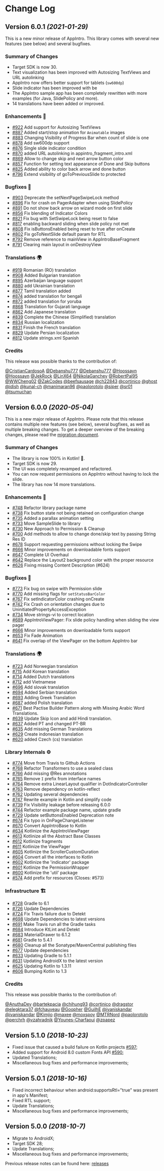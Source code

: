# Change Log

## Version 6.0.1 *(2021-01-29)*

This is a new minor release of AppIntro. This library comes with several new features (see below) and several bugfixes.

### Summary of Changes

* Target SDK is now 30.
* Text visualization has been improved with Autosizing TextViews and URL autolinking
* AppIntro now offers better support for tablets (`sw600dp`)
* Slide indicator has been improved with be
* The AppIntro sample app has been completely rewritten with more examples (for Java, SlidePolicy and more).
* 14 translations have been added or improved.

### Enhancements 🎁

* [#922] Add support for Autosizing TextViews
* [#887] Added start/stop animation for `Animatable` images
* [#883] Changing Visibility of Progress Bar when count of slide is one
* [#878] Add sw600dp support
* [#876] Single slide indicator condition
* [#870] added URL autolinking in appintro_fragment_intro.xml
* [#869] Allow to change skip and next arrow button color
* [#857] Function for setting text appearance of Done and Skip buttons
* [#825] Added ability to color back arrow and done button
* [#796] Extend visibility of goToPreviousSlide to protected

### Bugfixes 🐛

* [#903] Deprecate the setNextPageSwipeLock method
* [#896] Fix for crash on PagerAdapter when using SlidePolicy
* [#891] Do not show back arrow on wizard mode on first slide
* [#856] Fix blending of Indicator Colors
* [#821] Fix bug with SetSwipeLock being reset to false
* [#817] enabling backward sliding when slide policy not met
* [#808] Fix isButtonsEnabled being reset to true after onCreate
* [#802] Fix goToNextSlide default param for RTL
* [#792] Remove reference to mainView in AppIntroBaseFragment
* [#791] Clearing main layout in onDestroyView

### Translations 🌍

* [#919] Romanian (RO) translation
* [#908] Added Bulgarian translation
* [#895] Azerbaijan language support
* [#880] add Ukrainian translation
* [#877] Tamil translation added
* [#874] added translation for bengali
* [#872] added translation for yoruba
* [#868] Translation for Gujarati language
* [#862] Add Japanese translation
* [#839] Complete the Chinese (Simplified) translation
* [#834] Russian localization
* [#831] Finish the French translation
* [#829] Update Persian localization
* [#812] Update strings.xml Spanish

### Credits

This release was possible thanks to the contribution of:

[@CristianCardosoA](https://github.com/CristianCardosoA) [@Debanshu777](https://github.com/Debanshu777) [@Debanshu777](https://github.com/Debanshu777) [@Hoossayn](https://github.com/Hoossayn) [@Hoossayn](https://github.com/Hoossayn) [@JekRock](https://github.com/JekRock) [@LinX64](https://github.com/LinX64) [@NikolaGanchev](https://github.com/NikolaGanchev) [@RobertPal95](https://github.com/RobertPal95) [@WWCheng02](https://github.com/WWCheng02) [@ZakCodes](https://github.com/ZakCodes) [@beefsausage](https://github.com/beefsausage) [@ch22843](https://github.com/ch22843) [@cortinico](https://github.com/cortinico) [@ghost](https://github.com/ghost) [@idish](https://github.com/idish) [@kunal-ch](https://github.com/kunal-ch) [@manimaran96](https://github.com/manimaran96) [@paolorotolo](https://github.com/paolorotolo) [@siper](https://github.com/siper) [@sr01](https://github.com/sr01) [@tsumuchan](https://github.com/tsumuchan)

## Version 6.0.0 *(2020-05-04)*

This is a new major release of AppIntro. Please note that this release contains multiple new features (see below), several bugfixes, as well as multiple breaking changes.
To get a deeper overview of the breaking changes, please read the [migration document](/docs/migrating-from-5.0.md).

### Summary of Changes

* The library is now 100% in Kotlin! 🎉.
* Target SDK is now 29.
* The UI was completely revamped and refactored.
* You can now request permissions on AppIntro without having to lock the slide.
* The library has now 14 more translations.

### Enhancements 🎁

* [#748] Refactor library package name
* [#738] Fix button state not being retained on configuration change
* [#735] Added a parallax animation setting
* [#733] Move SampleSlide to library
* [#730] New Approach to Permission & Cleanup
* [#700] Add methods to allow to change done/skip text by passing String Res ID
* [#678] Support requesting permissions without locking the Swipe
* [#666] Minor improvements on downloadable fonts support
* [#647] Complete UI Overhaul
* [#642] Replace the Layout2 background color with the proper resource
* [#626] Fixing missing Content Description (#624)

### Bugfixes 🐛

* [#773] Fix bug on swipe with Permission slide
* [#770] Add missing flags for `setStatusBarColor`
* [#767] Fix setIndicatorColor crashing onCreate
* [#742] Fix Crash on orientation changes due to UninitiatedPropertyAccessException
* [#734] Move strings-vi to correct location
* [#689] AppIntroViewPager: Fix slide policy handling when sliding the view pager
* [#666] Minor improvements on downloadable fonts support
* [#653] Fix Fade Animation
* [#641] Fix overlap of the ViewPager on the bottom AppIntro bar

### Translations 🌍

* [#723] Add Norwegian translation
* [#715] Add Korean translation
* [#714] Added Dutch translations
* [#712] add Vietnamese
* [#696] Add slovak translation
* [#694] Added Serbian translation
* [#693] Adding Greek Translation
* [#687] added Polish translation
* [#671] Best Pactise Builder Pattern along with Missing Arabic Word Translations.
* [#639] Update Skip Icon and add Hindi translation.
* [#637] Added PT and changed PT-BR
* [#635] Add missing German Translations
* [#629] Create indonesian translation
* [#620] added Czech (cs) translation

### Library Internals ⚙️

* [#774] Move from Travis to Github Actions
* [#768] Refactor Transformers to use a sealed class
* [#766] Add missing @Res annotations
* [#765] Remove `I` prefix from interface names
* [#764] Remove extra LinearLayout qualifier in DotIndicatorController
* [#763] Remove dependency on kotlin-reflect
* [#762] Updating several dependencies
* [#747] Rewrite example in Kotlin and simplify code
* [#739] Fix Visibility leakage before releasing 6.0.0
* [#744] Refactor example package name, update gradle
* [#729] Update setButtonsEnabled Deprecation note
* [#674] Fix typo in OnPageChangeListener
* [#670] Convert AppIntroBase to Kotlin
* [#634] Kotlinize the AppIntroViewPager
* [#613] Kotlinize all the Abstract Base Classes
* [#612] Kotlinize fragments
* [#611] Kotlinize the ViewPager
* [#605] Kotlinize the ScrollerCustomDuration
* [#604] Convert all the interfaces to Kotlin
* [#602] Kotlinize the 'indicator' package
* [#601] Kotlinize the PermissionWrapper
* [#600] Kotlinize the 'util' package
* [#574] Add prefix for resources (Closes: #573)

### Infrastructure 🏗

* [#728] Gradle to 6.1
* [#726] Update Dependencies
* [#724] Fix Travis failure due to Detekt
* [#698] Update Dependencies to latest versions
* [#691] Make Travis run all the Gradle tasks
* [#684] Introduce KtLint and Detekt
* [#683] MaterialDrawer to 6.1.2
* [#681] Gradle to 5.4.1
* [#680] Cleanup all the Sonatype/MavenCentral publishing files
* [#677] Update dependencies
* [#633] Updating Gradle to 5.1.1
* [#631] Updating AndroidX to the latest version
* [#625] Updating Kotlin to 1.3.11
* [#606] Bumping Kotlin to 1.3

### Credits

This release was possible thanks to the contribution of:

[@AnuthaDev](https://github.com/AnuthaDev) [@bartekpacia](https://github.com/bartekpacia) [@chihung93](https://github.com/chihung93) [@cortinico](https://github.com/cortinico) [@dragstor](https://github.com/dragstor) [@elegktara37](https://github.com/elegktara37) [@fchauveau](https://github.com/fchauveau) [@Goopher](https://github.com/Goopher) [@GuilhE](https://github.com/GuilhE) [@ivaniskandar](https://github.com/ivaniskandar) [@ivaniskandar](https://github.com/ivaniskandar) [@Kimjio](https://github.com/Kimjio) [@maxee](https://github.com/maxee) [@moxspoy](https://github.com/moxspoy) [@MTRNord](https://github.com/MTRNord) [@paolorotolo](https://github.com/paolorotolo) [@perchrh](https://github.com/perchrh) [@vzahradnik](https://github.com/vzahradnik) [@Younes-Charfaoui](https://github.com/Younes-Charfaoui) [@zpapez](https://github.com/zpapez)

## Version 5.1.0 *(2018-10-23)*

* Fixed issue that caused a build failure on Kotlin projects [#597];
* Added support for Android 8.0 custom Fonts API [#590];
* Updated Translations;
* Miscellaneous bug fixes and performance improvements;

## Version 5.0.1 *(2018-10-16)*

* Fixed incorrect behaviour when android:supportsRtl="true" was present in app's Manifest;
* Fixed RTL support;
* Update Translations;
* Miscellaneous bug fixes and performance improvements;

## Version 5.0.0 *(2018-10-7)*

* Migrate to AndroidX;
* Target SDK 28;
* Update Translations;
* Miscellaneous bug fixes and performance improvements;

Previous release notes can be found here: [releases]

[#574]: https://github.com/AppIntro/AppIntro/pull/574
[#590]: https://github.com/AppIntro/AppIntro/pull/590
[#597]: https://github.com/AppIntro/AppIntro/pull/597
[#600]: https://github.com/AppIntro/AppIntro/pull/600
[#601]: https://github.com/AppIntro/AppIntro/pull/601
[#602]: https://github.com/AppIntro/AppIntro/pull/602
[#604]: https://github.com/AppIntro/AppIntro/pull/604
[#605]: https://github.com/AppIntro/AppIntro/pull/605
[#606]: https://github.com/AppIntro/AppIntro/pull/606
[#611]: https://github.com/AppIntro/AppIntro/pull/611
[#612]: https://github.com/AppIntro/AppIntro/pull/612
[#613]: https://github.com/AppIntro/AppIntro/pull/613
[#620]: https://github.com/AppIntro/AppIntro/pull/620
[#625]: https://github.com/AppIntro/AppIntro/pull/625
[#626]: https://github.com/AppIntro/AppIntro/pull/626
[#629]: https://github.com/AppIntro/AppIntro/pull/629
[#631]: https://github.com/AppIntro/AppIntro/pull/631
[#633]: https://github.com/AppIntro/AppIntro/pull/633
[#634]: https://github.com/AppIntro/AppIntro/pull/634
[#635]: https://github.com/AppIntro/AppIntro/pull/635
[#637]: https://github.com/AppIntro/AppIntro/pull/637
[#639]: https://github.com/AppIntro/AppIntro/pull/639
[#641]: https://github.com/AppIntro/AppIntro/pull/641
[#642]: https://github.com/AppIntro/AppIntro/pull/642
[#647]: https://github.com/AppIntro/AppIntro/pull/647
[#653]: https://github.com/AppIntro/AppIntro/pull/653
[#666]: https://github.com/AppIntro/AppIntro/pull/666
[#666]: https://github.com/AppIntro/AppIntro/pull/666
[#670]: https://github.com/AppIntro/AppIntro/pull/670
[#671]: https://github.com/AppIntro/AppIntro/pull/671
[#674]: https://github.com/AppIntro/AppIntro/pull/674
[#677]: https://github.com/AppIntro/AppIntro/pull/677
[#678]: https://github.com/AppIntro/AppIntro/pull/678
[#680]: https://github.com/AppIntro/AppIntro/pull/680
[#681]: https://github.com/AppIntro/AppIntro/pull/681
[#683]: https://github.com/AppIntro/AppIntro/pull/683
[#684]: https://github.com/AppIntro/AppIntro/pull/684
[#687]: https://github.com/AppIntro/AppIntro/pull/687
[#689]: https://github.com/AppIntro/AppIntro/pull/689
[#691]: https://github.com/AppIntro/AppIntro/pull/691
[#693]: https://github.com/AppIntro/AppIntro/pull/693
[#694]: https://github.com/AppIntro/AppIntro/pull/694
[#696]: https://github.com/AppIntro/AppIntro/pull/696
[#698]: https://github.com/AppIntro/AppIntro/pull/698
[#700]: https://github.com/AppIntro/AppIntro/pull/700
[#712]: https://github.com/AppIntro/AppIntro/pull/712
[#714]: https://github.com/AppIntro/AppIntro/pull/714
[#715]: https://github.com/AppIntro/AppIntro/pull/715
[#723]: https://github.com/AppIntro/AppIntro/pull/723
[#724]: https://github.com/AppIntro/AppIntro/pull/724
[#726]: https://github.com/AppIntro/AppIntro/pull/726
[#728]: https://github.com/AppIntro/AppIntro/pull/728
[#729]: https://github.com/AppIntro/AppIntro/pull/729
[#730]: https://github.com/AppIntro/AppIntro/pull/730
[#733]: https://github.com/AppIntro/AppIntro/pull/733
[#734]: https://github.com/AppIntro/AppIntro/pull/734
[#735]: https://github.com/AppIntro/AppIntro/pull/735
[#738]: https://github.com/AppIntro/AppIntro/pull/738
[#739]: https://github.com/AppIntro/AppIntro/pull/739
[#742]: https://github.com/AppIntro/AppIntro/pull/742
[#744]: https://github.com/AppIntro/AppIntro/pull/744
[#747]: https://github.com/AppIntro/AppIntro/pull/747
[#748]: https://github.com/AppIntro/AppIntro/pull/748
[#762]: https://github.com/AppIntro/AppIntro/pull/762
[#763]: https://github.com/AppIntro/AppIntro/pull/763
[#764]: https://github.com/AppIntro/AppIntro/pull/764
[#765]: https://github.com/AppIntro/AppIntro/pull/765
[#766]: https://github.com/AppIntro/AppIntro/pull/766
[#767]: https://github.com/AppIntro/AppIntro/pull/767
[#768]: https://github.com/AppIntro/AppIntro/pull/768
[#770]: https://github.com/AppIntro/AppIntro/pull/770
[#773]: https://github.com/AppIntro/AppIntro/pull/773
[#774]: https://github.com/AppIntro/AppIntro/pull/774
[#791]: https://github.com/AppIntro/AppIntro/pull/791
[#792]: https://github.com/AppIntro/AppIntro/pull/792
[#796]: https://github.com/AppIntro/AppIntro/pull/796
[#802]: https://github.com/AppIntro/AppIntro/pull/802
[#808]: https://github.com/AppIntro/AppIntro/pull/808
[#812]: https://github.com/AppIntro/AppIntro/pull/812
[#817]: https://github.com/AppIntro/AppIntro/pull/817
[#821]: https://github.com/AppIntro/AppIntro/pull/821
[#825]: https://github.com/AppIntro/AppIntro/pull/825
[#829]: https://github.com/AppIntro/AppIntro/pull/829
[#831]: https://github.com/AppIntro/AppIntro/pull/831
[#834]: https://github.com/AppIntro/AppIntro/pull/834
[#839]: https://github.com/AppIntro/AppIntro/pull/839
[#856]: https://github.com/AppIntro/AppIntro/pull/856
[#857]: https://github.com/AppIntro/AppIntro/pull/857
[#862]: https://github.com/AppIntro/AppIntro/pull/862
[#868]: https://github.com/AppIntro/AppIntro/pull/868
[#869]: https://github.com/AppIntro/AppIntro/pull/869
[#870]: https://github.com/AppIntro/AppIntro/pull/870
[#872]: https://github.com/AppIntro/AppIntro/pull/872
[#874]: https://github.com/AppIntro/AppIntro/pull/874
[#876]: https://github.com/AppIntro/AppIntro/pull/876
[#877]: https://github.com/AppIntro/AppIntro/pull/877
[#878]: https://github.com/AppIntro/AppIntro/pull/878
[#880]: https://github.com/AppIntro/AppIntro/pull/880
[#883]: https://github.com/AppIntro/AppIntro/pull/883
[#887]: https://github.com/AppIntro/AppIntro/pull/887
[#891]: https://github.com/AppIntro/AppIntro/pull/891
[#895]: https://github.com/AppIntro/AppIntro/pull/895
[#896]: https://github.com/AppIntro/AppIntro/pull/896
[#903]: https://github.com/AppIntro/AppIntro/pull/903
[#908]: https://github.com/AppIntro/AppIntro/pull/908
[#919]: https://github.com/AppIntro/AppIntro/pull/919
[#922]: https://github.com/AppIntro/AppIntro/pull/922
[releases]: https://github.com/AppIntro/AppIntro/releases?after=v5.0.0

